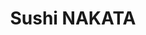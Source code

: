 ---
layout: place
title: "Sushi NAKATA"
permalink: /california/monrovia/sushi-nakata.html
stateAbbr: CA
stateName: California
cityName: Monrovia
seo:
  name: "Sushi NAKATA"
  type: Restaurant
  links: https://www.sushinakatamonrovia.com/
description: "Looking for sushi in Monrovia, California? Check out Sushi NAKATA for a delightful Japanese dining experience. Enjoy a variety of sushi and other dishes in a..."
place_id: ChIJ90qpdabZwoARSofvUXyAGXk
photos:
  - name: >-
      places/ChIJ90qpdabZwoARSofvUXyAGXk/photos/AeeoHcJyHBXAZxGEb_Cg8Je1RXwDrAa1o2sZtsmhIcMf8KAQ30CLM55DTF3UEUB1gSe8h4MqvHQs_fFL_YBeaSHqD13F3RaEZeuwgXQiVxJ5GDAWiJMkybK7sabvb8y28CoRW6nz7Kw0YTproCwSA1xMNGJWwebwIiuYjPi5lJMTsQ5klG-jlubToYlKMq27vhDnZB-ZLxFMLOCRhLbWYXl0w4gPvscWPJqnFqswQx1VZLVFedD2BNY5oNDgYJhVztU7JweoWklnoJyMVl9-BlnJ57Dq4P2rz2LwmstVAxFiULVSMi0YdCiyPmgZhu2sP4oaNtKlH2FpNQR4ns3GBZo7qO0JGIitYvz4e21zf4cguSgoImBPJbRZGldBm_hLKX9YwDsQ4aMKvlD-b3XQt6i1Lhdw0NrKVMX8WYyAcRXGN9VGQg
    widthPx: 4032
    heightPx: 3024
    authorAttributions:
      - displayName: STEVEN B
        uri: https://maps.google.com/maps/contrib/102084542345981907576
        photoUri: >-
          https://lh3.googleusercontent.com/a-/ALV-UjUU9ILdkluCRRI2ozkbNXromfzOTDFEEAQkpbLOfD9qFH7BGmI=s100-p-k-no-mo
    flagContentUri: >-
      https://www.google.com/local/imagery/report/?cb_client=maps_api_places.places_api&image_key=!1e10!2sCIHM0ogKEICAgICJ2d6sHw&hl=en-US
    googleMapsUri: >-
      https://www.google.com/maps/place//data=!3m4!1e2!3m2!1sCIHM0ogKEICAgICJ2d6sHw!2e10!4m2!3m1!1s0x80c2d9a675a94af7:0x7919807c51ef874a
  - name: >-
      places/ChIJ90qpdabZwoARSofvUXyAGXk/photos/AeeoHcJpC53JIuZnW2DnbR20R23eN1q3tGEtXlOJzP_JuBqS0MfjMyMzgMJ585DhHudvnegebGr12qJ52DehYRM1ac08rGlvw00NhXcr_bTR9sUNgBrZJS6IL4Hpm1t0VUbH9ufpuUZ68C1uytmJ3HAxrueOmmAXor6PGOwIWLKg4Q1lYDM1b4S9AGc2Ebv5HBOw2234uo23DYJGfHMp73mg9y9g-3jbuSQCncus_XC4j5KvergIXG-kfO8rKA3412JGbiuz89UeGxe-Bje84g1qPNqDKTLkDpeNawYK4ozXu9GUQw
    widthPx: 3024
    heightPx: 3780
    authorAttributions:
      - displayName: Sushi NAKATA
        uri: https://maps.google.com/maps/contrib/117423895292129087750
        photoUri: >-
          https://lh3.googleusercontent.com/a-/ALV-UjUB4CQs-cH82Lw6V14KU_BvtFJZ2ll4mMBvq8JtC7-WCPYDrQAx=s100-p-k-no-mo
    flagContentUri: >-
      https://www.google.com/local/imagery/report/?cb_client=maps_api_places.places_api&image_key=!1e10!2sAF1QipOl7M7ObA-ulZsIcRYM3_7n5PA-5KZaROoqdeYX&hl=en-US
    googleMapsUri: >-
      https://www.google.com/maps/place//data=!3m4!1e2!3m2!1sAF1QipOl7M7ObA-ulZsIcRYM3_7n5PA-5KZaROoqdeYX!2e10!4m2!3m1!1s0x80c2d9a675a94af7:0x7919807c51ef874a
  - name: >-
      places/ChIJ90qpdabZwoARSofvUXyAGXk/photos/AeeoHcJBtSpg6yLfV8crkdt0Y2StPeO5-GK0vXIOw3paacLW4bu2iyWhVfYEf4ginSbvLov-0RXAiF_QzNJQHlrDf10RQZQRzMIbdsCZMKlGq2EQedU1ascS8k-lgI4NWqaLRj8fXBc94AX6DHLKfGjiExqKjmD9IQ56DVosaalQuTPYV8GgEjYJXSbaapEv6cd4zdFmetNPX6nT8ml-RqvThg6d2HtkBNzwM5lgR14meOkJWIaNyhcUyxbJ9lYyPZmAom4pDrsuSNA_hharkswJL5BWZqgrCXWqsUzOdQjtWeY2eMgwz0YaDARbCM1Pz_FFZHjgJCdZCE6zksoDonL7LQdfY9F3tcuDq165UFvgYp2WgaD7Z2Xe-ttAKzJ8xQ4zO1L15VRZRKRNAVzZoustND2w9Gxd4WyjbQDCUmeUA1XEeeXOa9msbe7xhL-5XqAY
    widthPx: 4080
    heightPx: 3072
    authorAttributions:
      - displayName: Carleton Mah
        uri: https://maps.google.com/maps/contrib/108878791260111318531
        photoUri: >-
          https://lh3.googleusercontent.com/a-/ALV-UjUJn0pAaphaCCqkupBmuCnovp0Z4vAgakOQELx4uuKZg21ZYuVM=s100-p-k-no-mo
    flagContentUri: >-
      https://www.google.com/local/imagery/report/?cb_client=maps_api_places.places_api&image_key=!1e10!2sCIABIhADycKzfSsoN2ftkRAAC8aP&hl=en-US
    googleMapsUri: >-
      https://www.google.com/maps/place//data=!3m4!1e2!3m2!1sCIABIhADycKzfSsoN2ftkRAAC8aP!2e10!4m2!3m1!1s0x80c2d9a675a94af7:0x7919807c51ef874a
  - name: >-
      places/ChIJ90qpdabZwoARSofvUXyAGXk/photos/AeeoHcLvkvQoEh1jghtbBXj37jv6yFeuf_IurN2v4ycM0z-nbb8FvRrqW6DKX2FgXswj2g_LvEyyzq3aCJMuHLek2_ks7g83Tj7As4vCN0bJ6FyKvYhDUJZzV6dus6Kj50noXvLabqGu1rd1h-bGSKhalbe6XlLV7fxCta3ZalphP8sVVKZry-8wAyIaiOiq2rHwDZcmqPpWhD_u9JZrvdqq_MLvyNCCP9CaSmxEu-UoQb8pSTUHBndk8_eHhvIg_1cm1-g2hOY-WTiiOU78OQu0KnwexGfX1qx-Fu8DkMPxm6Fq7A
    widthPx: 4032
    heightPx: 3024
    authorAttributions:
      - displayName: Sushi NAKATA
        uri: https://maps.google.com/maps/contrib/117423895292129087750
        photoUri: >-
          https://lh3.googleusercontent.com/a-/ALV-UjUB4CQs-cH82Lw6V14KU_BvtFJZ2ll4mMBvq8JtC7-WCPYDrQAx=s100-p-k-no-mo
    flagContentUri: >-
      https://www.google.com/local/imagery/report/?cb_client=maps_api_places.places_api&image_key=!1e10!2sAF1QipOnKmP3Rs-Y9DRZwZSaC0BMBY8g754jeMK5ZjO_&hl=en-US
    googleMapsUri: >-
      https://www.google.com/maps/place//data=!3m4!1e2!3m2!1sAF1QipOnKmP3Rs-Y9DRZwZSaC0BMBY8g754jeMK5ZjO_!2e10!4m2!3m1!1s0x80c2d9a675a94af7:0x7919807c51ef874a
  - name: >-
      places/ChIJ90qpdabZwoARSofvUXyAGXk/photos/AeeoHcJmhUi0FUtWxnG3FT0KOh9_LcVx8yju_2Se6g9ErAilZZKyo97wH3dwmot58b9YV1GlihjePQJ-k8vC4uLlYy5nuf5RG8ksLsNlyInLDpBKDw5F1OqTk1wZiFQGrBHPzRPconyHULDkuZmchnPgsc71sh9BBWAm6nZvmsuTTeYRx3xPKrcFxD_x3l_gh7zn5p-qSXVSvn6nAdqjmJfDR2N6_EwJHRgtOzwM7SPTiuBIFpLXxVmcLE9FlMXrPucdq3Szhl5OGAN7E1XvzVwyAyOcr9boaqOLFg6zjNRh6vUoMg
    widthPx: 3024
    heightPx: 2268
    authorAttributions:
      - displayName: Sushi NAKATA
        uri: https://maps.google.com/maps/contrib/117423895292129087750
        photoUri: >-
          https://lh3.googleusercontent.com/a-/ALV-UjUB4CQs-cH82Lw6V14KU_BvtFJZ2ll4mMBvq8JtC7-WCPYDrQAx=s100-p-k-no-mo
    flagContentUri: >-
      https://www.google.com/local/imagery/report/?cb_client=maps_api_places.places_api&image_key=!1e10!2sAF1QipPCjigP-LHnuax2YRijc7fXiNSZ4IsRz89cChbm&hl=en-US
    googleMapsUri: >-
      https://www.google.com/maps/place//data=!3m4!1e2!3m2!1sAF1QipPCjigP-LHnuax2YRijc7fXiNSZ4IsRz89cChbm!2e10!4m2!3m1!1s0x80c2d9a675a94af7:0x7919807c51ef874a
  - name: >-
      places/ChIJ90qpdabZwoARSofvUXyAGXk/photos/AeeoHcIGYbKUjeYv_Avt2w0OUc4baqLFxfwSYZTIUANe_hKwDz54g5ES_STuh46kaLyuMLqW-wneZGLZccM9Po8gGWgBLe8A8k2n4_eHJk4D5BsbpoOHAizyst9wNOQA-ah8_IlaqlCH70Btgp1-t4eDFCp5kF046elknnh05zYEigC2Rsj3flFMcaNtDTYRSMa8yz1qq7Xb3oXo0LFojJOpA07aMz6TpbHxxX-eoD9EGNgFt_RnX7MChYo3OvBH1bePR6-6YpV6WVjk1YOAX-bU7HECAoXEcuskWoSKOLuvyaXCvQ
    widthPx: 1570
    heightPx: 1570
    authorAttributions:
      - displayName: Sushi NAKATA
        uri: https://maps.google.com/maps/contrib/117423895292129087750
        photoUri: >-
          https://lh3.googleusercontent.com/a-/ALV-UjUB4CQs-cH82Lw6V14KU_BvtFJZ2ll4mMBvq8JtC7-WCPYDrQAx=s100-p-k-no-mo
    flagContentUri: >-
      https://www.google.com/local/imagery/report/?cb_client=maps_api_places.places_api&image_key=!1e10!2sAF1QipPydc6_oDOw9IRjAIpFniN8XfDCM-IVhLOLqw9M&hl=en-US
    googleMapsUri: >-
      https://www.google.com/maps/place//data=!3m4!1e2!3m2!1sAF1QipPydc6_oDOw9IRjAIpFniN8XfDCM-IVhLOLqw9M!2e10!4m2!3m1!1s0x80c2d9a675a94af7:0x7919807c51ef874a
  - name: >-
      places/ChIJ90qpdabZwoARSofvUXyAGXk/photos/AeeoHcJ86IUr57ENUHKz50IRLXQUqucW-vDEFcpZ4QR6SdKqPY2oqHGZoO9tlteA929z7gbhvyqsmkBprkFlK_YxtuetlB7nRkzJIgxBrjoY9cfrdYkd35MN3a2vwKW9Z8meDKxwTQeOEWh_u_tESH_9w0Ne2zjeP_CfCL6SvOisnlM1gY7_lXcFGEzTSo1LUy1Biw9FUHYBbCJLpEWSrbMp11shCo-1hkIvi2Mmv_GcxQ0n-63NPNrVvGJnhtMWspQq7qqQU0y8e5NFpck6kORblBZlIiuNCgeY8S5g-tPuYQeGC66yQ8wcy5ROnxsQf_A2edxsoS63tWYJBaXoIPeoyaXrNzwBo5TR1RthTpoImLqyyXvM_Rb5xq2SMGljLzwMZl1lOMfFFeKN-adwAdVMWFr_0ognwBjWvnMnQkggcdX4jw
    widthPx: 4032
    heightPx: 3024
    authorAttributions:
      - displayName: Bihan Chen
        uri: https://maps.google.com/maps/contrib/115134889036678819921
        photoUri: >-
          https://lh3.googleusercontent.com/a-/ALV-UjV7rUuBoJbS9TOgV_dBm7719Rag7mzmRTkGCkeI1vcEJQYDIlTE8g=s100-p-k-no-mo
    flagContentUri: >-
      https://www.google.com/local/imagery/report/?cb_client=maps_api_places.places_api&image_key=!1e10!2sCIHM0ogKEICAgIC-jJeKCQ&hl=en-US
    googleMapsUri: >-
      https://www.google.com/maps/place//data=!3m4!1e2!3m2!1sCIHM0ogKEICAgIC-jJeKCQ!2e10!4m2!3m1!1s0x80c2d9a675a94af7:0x7919807c51ef874a
  - name: >-
      places/ChIJ90qpdabZwoARSofvUXyAGXk/photos/AeeoHcLprr68H_eyJ-RWvcCYWWWc0U2gwF0VyepeYnjKYs4Vb9ZS7a-fUjVG6I7PdE01Cm0nzb8vvfA9WDvPxVqIz_zKpYaY59Owwpwurvi49WF_TuqWTJacnrC92Hlhz9IO-xC9GMPIrh0K2OiZAfMICN6bd5lI9GWVEFEYfc3_K1UY8NDzr2bU8oj86E2xQFt_I6HE9kWFilqWF0FOKYlIA2pLi6epgi_5AHp3TnLedJY5cQm2X126EBVQdvVcF1V9Dm1qL6MiY_jscTs0Q-fhnjssW4XyNhMYoE0PTxCU7atOupWdpEP_qkQd2fEaH3YFBYdgXuw4ymlMvTt79simuHOpshpN4boFRzk18OUzvozsCrUGdFxa3u0Fdv56wg61BMJLdUVTybOvlm1R5u8e1gK_vzguTblKYCgBAORznQPl7Q
    widthPx: 2158
    heightPx: 1008
    authorAttributions:
      - displayName: Bryan Mercer
        uri: https://maps.google.com/maps/contrib/111913611682524528818
        photoUri: >-
          https://lh3.googleusercontent.com/a-/ALV-UjUmuyhX21FKDBDC8pdLaNNeR7lT2RXga2e5Lxv5p04GRY4JThk=s100-p-k-no-mo
    flagContentUri: >-
      https://www.google.com/local/imagery/report/?cb_client=maps_api_places.places_api&image_key=!1e10!2sCIHM0ogKEICAgIC_qduuMQ&hl=en-US
    googleMapsUri: >-
      https://www.google.com/maps/place//data=!3m4!1e2!3m2!1sCIHM0ogKEICAgIC_qduuMQ!2e10!4m2!3m1!1s0x80c2d9a675a94af7:0x7919807c51ef874a
  - name: >-
      places/ChIJ90qpdabZwoARSofvUXyAGXk/photos/AeeoHcIOptc4YNcItkFhFCB5BlObzvKXGGvW6Oam2cOVHmai3CAWtR5uMU6YFTVeyOeNDHeY16tJNNp2T458GiirRynIJgMs-mms4WjPbWXzUA9r2bgnJuUhmB_-B1SeLiwD5nR7u_3aVQFdW8dbni5A84bKP31X_yOPoqjs6trCfu6Co9_kCHHmSsbsYDcfmb9zlZO95DiGqpZtLwry8U6PHIXhhinE366881-E8xrf06Cl4izi8mmjminCJTV1XEGNDXXptx56D5X-1yqZEhyU8Q5vh4G2UjzlfAbJ9Mx4N184eA
    widthPx: 901
    heightPx: 599
    authorAttributions:
      - displayName: Sushi NAKATA
        uri: https://maps.google.com/maps/contrib/117423895292129087750
        photoUri: >-
          https://lh3.googleusercontent.com/a-/ALV-UjUB4CQs-cH82Lw6V14KU_BvtFJZ2ll4mMBvq8JtC7-WCPYDrQAx=s100-p-k-no-mo
    flagContentUri: >-
      https://www.google.com/local/imagery/report/?cb_client=maps_api_places.places_api&image_key=!1e10!2sAF1QipOTHQFs1-7Nsy4_9LFWgwiZZhwJXwNjj74t96HS&hl=en-US
    googleMapsUri: >-
      https://www.google.com/maps/place//data=!3m4!1e2!3m2!1sAF1QipOTHQFs1-7Nsy4_9LFWgwiZZhwJXwNjj74t96HS!2e10!4m2!3m1!1s0x80c2d9a675a94af7:0x7919807c51ef874a
  - name: >-
      places/ChIJ90qpdabZwoARSofvUXyAGXk/photos/AeeoHcLqpIFi5kOju7HovktrXGsTu6wi49tiBRTyGLye31z7WwegjTqFixs26Bxlb_HQqjEUguIAoQFWlMldysh6Ar1OzP8uJZsCQShzCq7ycWEhQ1Y5dRayhiX0jCEg-99CIa_YWG8AnjOIDbJccciC4VPa7TCwOoXAPjtf2kR9JMyX3QThaKYcWqStGQm3hvPsAseJVJ8dqCkZyVkizk1yWRXQLFsIqab8Q87wtP_aFq0qXqFJtbl98Yr4AiO66cZbLRcZxMnsxQRPwm_LfEUiCixV-etcpqWmwXXBSbP5f8jPWz8o0BJ9RFK8L8cLeUIEYNqmbNkZc1-CSWYSDTJEHmKYDLZJ_16Vwx4aH81gjUFLR7cushYy2_oOjaT_ahLqefwijn7Rs0RkqjmV9YDG18oJxfzGJWSrWUA_G-2_iNR99zhc
    widthPx: 1868
    heightPx: 1870
    authorAttributions:
      - displayName: Bryan Mercer
        uri: https://maps.google.com/maps/contrib/111913611682524528818
        photoUri: >-
          https://lh3.googleusercontent.com/a-/ALV-UjUmuyhX21FKDBDC8pdLaNNeR7lT2RXga2e5Lxv5p04GRY4JThk=s100-p-k-no-mo
    flagContentUri: >-
      https://www.google.com/local/imagery/report/?cb_client=maps_api_places.places_api&image_key=!1e10!2sCIHM0ogKEICAgIC_qduu8QE&hl=en-US
    googleMapsUri: >-
      https://www.google.com/maps/place//data=!3m4!1e2!3m2!1sCIHM0ogKEICAgIC_qduu8QE!2e10!4m2!3m1!1s0x80c2d9a675a94af7:0x7919807c51ef874a
address: 108 E Lime Ave, Monrovia, CA 91016, USA
street: 108 E Lime Ave
city: Monrovia
state: CA
zip: '91016'
country: USA
neighborhood: null
latitude: '34.148007'
longitude: '-118.000527'
accessibility_options:
  wheelchairAccessibleParking: true
  wheelchairAccessibleEntrance: true
  wheelchairAccessibleRestroom: true
  wheelchairAccessibleSeating: true
business_status: OPERATIONAL
name: Sushi NAKATA
google_maps_links:
  directionsUri: >-
    https://www.google.com/maps/dir//''/data=!4m7!4m6!1m1!4e2!1m2!1m1!1s0x80c2d9a675a94af7:0x7919807c51ef874a!3e0
  placeUri: https://maps.google.com/?cid=8726147024445998922
  writeAReviewUri: >-
    https://www.google.com/maps/place//data=!4m3!3m2!1s0x80c2d9a675a94af7:0x7919807c51ef874a!12e1
  reviewsUri: >-
    https://www.google.com/maps/place//data=!4m4!3m3!1s0x80c2d9a675a94af7:0x7919807c51ef874a!9m1!1b1
  photosUri: >-
    https://www.google.com/maps/place//data=!4m3!3m2!1s0x80c2d9a675a94af7:0x7919807c51ef874a!10e5
primary_type: Sushi Restaurant
opening_hours:
  regular: null
  current: null
secondary_opening_hours:
  regular:
    weekdayDescriptions: null
    type: null
  current:
    weekdayDescriptions: null
    type: null
phone: (626) 706-6818
price_level: null
price_range: null
rating: '4.6'
rating_count: 104
website: https://www.sushinakatamonrovia.com/
reviews: null
parking_options: null
payment_options: null
allow_dogs: null
curbside_pickup: null
delivery: null
dine_in: null
good_for_children: null
good_for_groups: null
good_for_sports: null
live_music: null
menu_for_children: null
outdoor_seating: null
reservable: null
restroom: null
serves_beer: null
serves_breakfast: null
serves_brunch: null
serves_cocktails: null
serves_coffee: null
serves_dinner: null
serves_dessert: null
serves_lunch: null
serves_vegetarian_food: null
serves_wine: null
takeout: null
summary: null

---